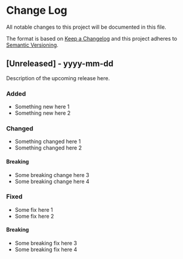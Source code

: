 # Change Log
All notable changes to this project will be documented in this file.

The format is based on [Keep a Changelog](http://keepachangelog.com/)
and this project adheres to [Semantic Versioning](http://semver.org/).

## [Unreleased] - yyyy-mm-dd

Description of the upcoming release here.

### Added

- Something new here 1
- Something new here 2

### Changed

- Something changed here 1
- Something changed here 2

#### Breaking
- Some breaking change here 3
- Some breaking change here 4

### Fixed

- Some fix here 1
- Some fix here 2

#### Breaking
- Some breaking fix here 3
- Some breaking fix here 4
